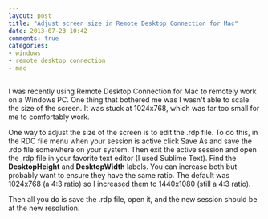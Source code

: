 ```yaml
---
layout: post
title: "Adjust screen size in Remote Desktop Connection for Mac"
date: 2013-07-23 10:42
comments: true
categories: 
- windows
- remote desktop connection
- mac
---
```

I was recently using Remote Desktop Connection for Mac to remotely work on a Windows PC. One thing that bothered me was I wasn't able to scale the size of the screen. It was stuck at 1024x768, which was far too small for me to comfortably work.

One way to adjust the size of the screen is to edit the .rdp file. To do this, in the RDC file menu when your session is active click Save As and save the .rdp file somewhere on your system. Then exit the active session and open the .rdp file in your favorite text editor (I used Sublime Text). Find the **DesktopHeight** and **DesktopWidth** labels. You can increase both but probably want to ensure they have the same ratio. The default was 1024x768 (a 4:3 ratio) so I increased them to 1440x1080 (still a 4:3 ratio).

Then all you do is save the .rdp file, open it, and the new session should be at the new resolution.